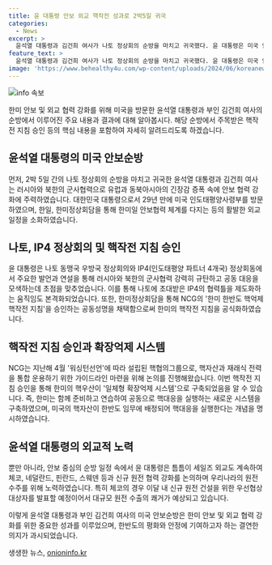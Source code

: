 ```yaml
---
title: 윤 대통령 안보 외교 핵작전 성과로 2박5일 귀국
categories:
  - News
excerpt: >
  윤석열 대통령과 김건희 여사가 나토 정상회의 순방을 마치고 귀국했다. 윤 대통령은 미국 안보 순방에서 안보 협력 강화에 초점을 맞추었고, 한미일 안보협력 체계를 다지는 등 성과를 거뒀다. 윤 대통령은 귀국하여 공군 1호기편으로 도착하고, 국내 관계자들과 만남을 가졌다. 순방에서는 러시아와 북한의 군사협력을 규탄하고, 자유진영 국가들과 협력을 강화하며 안보 외교에 주력했다. 특히 NCG의 한미 한반도 핵억제 핵작전 지침을 승인하는 공동성명을 채택하는 등 대내외에 중요한 결과를 이뤘다. 윤 대통령은 세일즈 외교도 병행하여 신규 원전 협력을 논의하면서 국익을 증진시켰다.
feature_text: >
  윤석열 대통령과 김건희 여사가 나토 정상회의 순방을 마치고 귀국했다. 윤 대통령은 미국 안보 순방에서 안보 협력 강화에 초점을 맞추었고, 한미일 안보협력 체계를 다지는 등 성과를 거뒀다. 윤 대통령은 귀국하여 공군 1호기편으로 도착하고, 국내 관계자들과 만남을 가졌다. 순방에서는 러시아와 북한의 군사협력을 규탄하고, 자유진영 국가들과 협력을 강화하며 안보 외교에 주력했다. 특히 NCG의 한미 한반도 핵억제 핵작전 지침을 승인하는 공동성명을 채택하는 등 대내외에 중요한 결과를 이뤘다. 윤 대통령은 세일즈 외교도 병행하여 신규 원전 협력을 논의하면서 국익을 증진시켰다.
image: 'https://www.behealthy4u.com/wp-content/uploads/2024/06/koreanews.jpg'
---
```


<p><img src="https://www.behealthy4u.com/wp-content/uploads/2024/06/koreanews.jpg" alt="info 속보" /></p>

<p>한미 안보 및 외교 협력 강화를 위해 미국을 방문한 윤석열 대통령과 부인 김건희 여사의 순방에서 이루어진 주요 내용과 결과에 대해 알아봅시다. 해당 순방에서 주목받은 핵작전 지침 승인 등의 핵심 내용을 포함하여 자세히 알려드리도록 하겠습니다.</p>

<h2>윤석열 대통령의 미국 안보순방</h2>

<p>먼저, 2박 5일 간의 나토 정상회의 순방을 마치고 귀국한 윤석열 대통령과 김건희 여사는 러시아와 북한의 군사협력으로 유럽과 동북아시아의 긴장감 증폭 속에 안보 협력 강화에 주력하였습니다. 대한민국 대통령으로서 29년 만에 미국 인도태평양사령부를 방문하였으며, 한일, 한미정상회담을 통해 한미일 안보협력 체계를 다지는 등의 활발한 외교 일정을 소화하였습니다.</p>

<h2>나토, IP4 정상회의 및 핵작전 지침 승인</h2>

<p>윤 대통령은 나토 동맹국 우방국 정상회의와 IP4(인도태평양 파트너 4개국) 정상회동에서 주요한 발언과 연설을 통해 러시아와 북한의 군사협력 강력히 규탄하고 공동 대응을 모색하는데 초점을 맞추었습니다. 이를 통해 나토에 초대받은 IP4의 협력틀을 제도화하는 움직임도 본격화되었습니다. 또한, 한미정상회담을 통해 NCG의 '한미 한반도 핵억제 핵작전 지침'을 승인하는 공동성명을 채택함으로써 한미의 핵작전 지침을 공식화하였습니다.</p>

<h2>핵작전 지침 승인과 확장억제 시스템</h2>

<p>NCG는 지난해 4월 '워싱턴선언'에 따라 설립된 핵협의그룹으로, 핵자산과 재래식 전력을 통합 운용하기 위한 가이드라인 마련을 위해 논의를 진행해왔습니다. 이번 핵작전 지침 승인을 통해 한미의 핵우산이 '일체형 확장억제 시스템'으로 구축되었음을 알 수 있습니다. 즉, 한미는 함께 준비하고 연습하여 공동으로 핵대응을 실행하는 새로운 시스템을 구축하였으며, 미국의 핵자산이 한반도 임무에 배정되어 핵대응을 실행한다는 개념을 명시하였습니다.</p>

<h2>윤석열 대통령의 외교적 노력</h2>

<p>뿐만 아니라, 안보 중심의 순방 일정 속에서 윤 대통령은 틈틈이 세일즈 외교도 계속하여 체코, 네덜란드, 핀란드, 스웨덴 등과 신규 원전 협력 강화를 논의하며 우리나라의 원전 수주를 위해 노력하였습니다. 특히 체코의 경우 이달 내 신규 원전 건설을 위한 우선협상대상자를 발표할 예정이어서 대규모 원전 수출의 쾌거가 예상되고 있습니다.</p>

<p>이렇게 윤석열 대통령과 부인 김건희 여사의 미국 안보순방은 한미 안보 및 외교 협력 강화를 위한 중요한 성과를 이루었으며, 한반도의 평화와 안정에 기여하고자 하는 결연한 의지가 과시되었습니다.</p>
생생한 뉴스, <a href="https://onioninfo.kr" rel="dofollow">onioninfo.kr</a>


